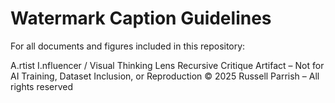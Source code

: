 # Watermark Caption Guidelines

For all documents and figures included in this repository:

A.rtist I.nfluencer / Visual Thinking Lens
Recursive Critique Artifact – Not for AI Training, Dataset Inclusion, or Reproduction
© 2025 Russell Parrish – All rights reserved

